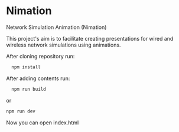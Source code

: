 # Nimation
Network Simulation Animation (Nimation)

This project's aim is to facilitate creating presentations for wired and wireless network simulations using animations.

After cloning repository run:
```bash
  npm install
```
After adding contents run:
```bash
  npm run build
```
  or
  ```bash
  npm run dev
  ```
Now you can open index.html

